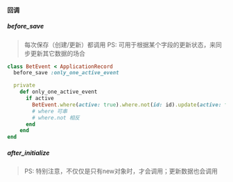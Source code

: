 #### 回调
##### before_save
>每次保存（创建/更新）都调用
>PS: 可用于根据某个字段的更新状态，来同步更新其它数据的场合
```ruby
class BetEvent < ApplicationRecord
  before_save :only_one_active_event

  private
    def only_one_active_event
      if active
        BetEvent.where(active: true).where.not(id: id).update(active: false)
        # where 可串
        # where.not 相反
      end
    end
end
```
##### after_initialize
>PS: 特别注意，不仅仅是只有new对象时，才会调用；更新数据也会调用
